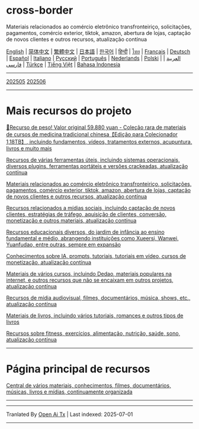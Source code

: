 # cross-border
Materiais relacionados ao comércio eletrônico transfronteiriço, solicitações, pagamentos, comércio exterior, tiktok, amazon, abertura de lojas, captação de novos clientes e outros recursos, atualização contínua

[English](https://openaitx.github.io/view.html?user=mswnlz&project=cross-border&lang=en) | [简体中文](https://openaitx.github.io/view.html?user=mswnlz&project=cross-border&lang=zh-CN) | [繁體中文](https://openaitx.github.io/view.html?user=mswnlz&project=cross-border&lang=zh-TW) | [日本語](https://openaitx.github.io/view.html?user=mswnlz&project=cross-border&lang=ja) | [한국어](https://openaitx.github.io/view.html?user=mswnlz&project=cross-border&lang=ko) | [हिन्दी](https://openaitx.github.io/view.html?user=mswnlz&project=cross-border&lang=hi) | [ไทย](https://openaitx.github.io/view.html?user=mswnlz&project=cross-border&lang=th) | [Français](https://openaitx.github.io/view.html?user=mswnlz&project=cross-border&lang=fr) | [Deutsch](https://openaitx.github.io/view.html?user=mswnlz&project=cross-border&lang=de) | [Español](https://openaitx.github.io/view.html?user=mswnlz&project=cross-border&lang=es) | [Italiano](https://openaitx.github.io/view.html?user=mswnlz&project=cross-border&lang=it) | [Русский](https://openaitx.github.io/view.html?user=mswnlz&project=cross-border&lang=ru) | [Português](https://openaitx.github.io/view.html?user=mswnlz&project=cross-border&lang=pt) | [Nederlands](https://openaitx.github.io/view.html?user=mswnlz&project=cross-border&lang=nl) | [Polski](https://openaitx.github.io/view.html?user=mswnlz&project=cross-border&lang=pl) | [العربية](https://openaitx.github.io/view.html?user=mswnlz&project=cross-border&lang=ar) | [فارسی](https://openaitx.github.io/view.html?user=mswnlz&project=cross-border&lang=fa) | [Türkçe](https://openaitx.github.io/view.html?user=mswnlz&project=cross-border&lang=tr) | [Tiếng Việt](https://openaitx.github.io/view.html?user=mswnlz&project=cross-border&lang=vi) | [Bahasa Indonesia](https://openaitx.github.io/view.html?user=mswnlz&project=cross-border&lang=id)

------------
[202505](https://raw.githubusercontent.com/mswnlz/cross-border/main/202505.md)
[202506](https://raw.githubusercontent.com/mswnlz/cross-border/main/202506.md)



---------------
# Mais recursos do projeto

[🎁Recurso de peso! Valor original 59.880 yuan - Coleção rara de materiais de cursos de medicina tradicional chinesa【Edição para Colecionador 1,18TB】, incluindo fundamentos, vídeos, tratamentos externos, acupuntura, livros e muito mais](https://github.com/mswnlz/chinese-traditional)

[Recursos de várias ferramentas úteis, incluindo sistemas operacionais, diversos plugins, ferramentas portáteis e versões crackeadas, atualização contínua](https://github.com/mswnlz/tools)


[Materiais relacionados ao comércio eletrônico transfronteiriço, solicitações, pagamentos, comércio exterior, tiktok, amazon, abertura de lojas, captação de novos clientes e outros recursos, atualização contínua](https://github.com/mswnlz/cross-border)

[Recursos relacionados a mídias sociais, incluindo captação de novos clientes, estratégias de tráfego, aquisição de clientes, conversão, monetização e outros materiais, atualização contínua](https://github.com/mswnlz/self-media)

[Recursos educacionais diversos, do jardim de infância ao ensino fundamental e médio, abrangendo instituições como Xueersi, Wanwei, Yuanfudao, entre outras, sempre em expansão](https://github.com/mswnlz/edu-knowlege)

[Conhecimentos sobre IA, prompts, tutoriais, tutoriais em vídeo, cursos de monetização, atualização contínua](https://github.com/mswnlz/AIknowledge)

[Materiais de vários cursos, incluindo Dedao, materiais populares na internet, e outros recursos que não se encaixam em outros projetos, atualização contínua](https://github.com/mswnlz/curriculum)

[Recursos de mídia audiovisual, filmes, documentários, música, shows, etc., atualização contínua](https://github.com/mswnlz/movies)

[Materiais de livros, incluindo vários tutoriais, romances e outros tipos de livros](https://github.com/mswnlz/book)

[Recursos sobre fitness, exercícios, alimentação, nutrição, saúde, sono, atualização contínua](https://github.com/mswnlz/healthy)



---------------

# Página principal de recursos
[Central de vários materiais, conhecimentos, filmes, documentários, músicas, livros e mídias, continuamente organizada](https://github.com/mswnlz)

---------------

---

Tranlated By [Open Ai Tx](https://github.com/OpenAiTx/OpenAiTx) | Last indexed: 2025-07-01

---